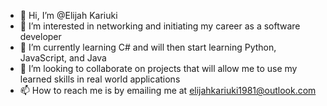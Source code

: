 - 👋 Hi, I’m @Elijah Kariuki
- 👀 I’m interested in networking and initiating my career as a software developer
- 🌱 I’m currently learning C# and will then start learning Python, JavaScript, and Java
- 💞️ I’m looking to collaborate on projects that will allow me to use my learned skills in real world applications
- 📫 How to reach me is by emailing me at elijahkariuki1981@outlook.com

<!---
Mister-Biggs/Mister-Biggs is a ✨ special ✨ repository because its `README.md` (this file) appears on your GitHub profile.
You can click the Preview link to take a look at your changes.
--->

